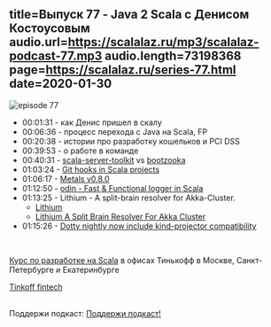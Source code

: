 title=Выпуск 77 - Java 2 Scala с Денисом Костоусовым
audio.url=https://scalalaz.ru/mp3/scalalaz-podcast-77.mp3
audio.length=73198368
page=https://scalalaz.ru/series-77.html
date=2020-01-30
----
![episode 77](https://scalalaz.ru/img/episode77.jpg)

* 00:01:31 - как Денис пришел в скалу
* 00:06:36 - процесс перехода c Java на Scala, FP
* 00:20:38 - истории про разработку кошельков и PCI DSS
* 00:39:53 - о работе в команде
* 00:40:31 - [scala-server-toolkit](https://github.com/avast/scala-server-toolkit) vs [bootzooka](https://github.com/softwaremill/bootzooka/)
* 01:03:24 - [Git hooks in Scala projects](https://blog.softwaremill.com/git-hooks-in-scala-projects-the-easy-way-cfca02741d33)
* 01:06:17 - [Metals v0.8.0](https://scalameta.org/metals/blog/2020/01/10/cobalt.html)
* 01:12:50 - [odin - Fast & Functional logger in Scala](https://github.com/valskalla/odin)
* 01:13:25 - Lithium - A split-brain resolver for Akka-Cluster.
  - [Lithium](https://github.com/SwissBorg/lithium)
  - [Lithium A Split Brain Resolver For Akka Cluster](https://speakerdeck.com/dennisvdb/lithium-a-split-brain-resolver-for-akka-cluster)
* 01:15:26 - [Dotty nightly now include kind-projector compatibility](https://www.reddit.com/r/scala/comments/et91zd/dotty_nightly_releases_now_include_kindprojector/)

<br/>

[Курс по разработке на Scala](https://fintech.tinkoff.ru/study/fintech_middle/java_to_scala/) 
в офисах Тинькофф в Москве, Санкт-Петербурге и Екатеринбурге

[Tinkoff fintech](https://fintech.tinkoff.ru/tfschool/scala)

<br/>
Поддержи подкаст:
<a href="https://www.patreon.com/bePatron?u=8074802" data-patreon-widget-type="become-patron-button">Поддержи подкаст!</a><script async src="https://c6.patreon.com/becomePatronButton.bu
<br/>

<br/>
Вступайне в наш [Discord](https://discord.gg/RnugmrU)!
<br/>

Голоса выпуска:
[Григорий Помадчин](https://github.com/pomadchin),
[Евгений Токарев](https://twitter.com/strobegen)

Гости:
[Денис Костоусов](https://github.com/kostousov-ds)
